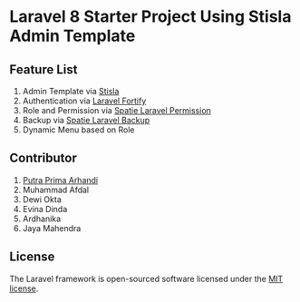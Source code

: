 # Laravel 8 Starter Project Using Stisla Admin Template

## Feature List
1. Admin Template via [Stisla](https://github.com/stisla/stisla)
2. Authentication via [Laravel Fortify](https://github.com/laravel/fortify)
3. Role and Permission via [Spatie Laravel Permission](https://github.com/spatie/laravel-permission)
4. Backup via [Spatie Laravel Backup](https://github.com/spatie/laravel-backup)
5. Dynamic Menu based on Role

## Contributor
1. [Putra Prima Arhandi](https://github.com/siubie)
2. Muhammad Afdal
3. Dewi Okta
4. Evina Dinda
5. Ardhanika
6. Jaya Mahendra

## License

The Laravel framework is open-sourced software licensed under the [MIT license](https://opensource.org/licenses/MIT).
